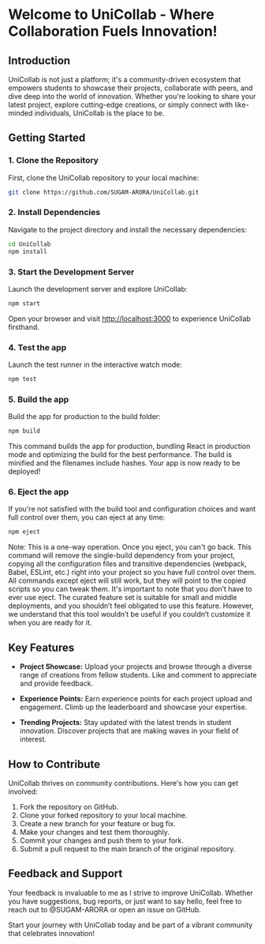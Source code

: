 # Welcome to UniCollab - Where Collaboration Fuels Innovation!

## Introduction

UniCollab is not just a platform; it's a community-driven ecosystem that empowers students to showcase their projects, collaborate with peers, and dive deep into the world of innovation. Whether you're looking to share your latest project, explore cutting-edge creations, or simply connect with like-minded individuals, UniCollab is the place to be.

## Getting Started

### 1. Clone the Repository

First, clone the UniCollab repository to your local machine:

```bash
git clone https://github.com/SUGAM-ARORA/UniCollab.git
```

### 2. Install Dependencies

Navigate to the project directory and install the necessary dependencies:

```bash
cd UniCollab
npm install
```

### 3. Start the Development Server

Launch the development server and explore UniCollab:

```bash
npm start
```

Open your browser and visit [http://localhost:3000](http://localhost:3000) to experience UniCollab firsthand.

### 4. Test the app 

Launch the test runner in the interactive watch mode:

```bash
npm test
```

### 5. Build the app 

Build the app for production to the build folder:

```bash
npm build
```

This command builds the app for production, bundling React in production mode and optimizing the build for the best performance. The build is minified and the filenames include hashes. Your app is now ready to be deployed!

### 6. Eject the app

If you're not satisfied with the build tool and configuration choices and want full control over them, you can eject at any time:

```bash
npm eject
```

Note: This is a one-way operation. Once you eject, you can't go back. This command will remove the single-build dependency from your project, copying all the configuration files and transitive dependencies (webpack, Babel, ESLint, etc.) right into your project so you have full control over them. All commands except eject will still work, but they will point to the copied scripts so you can tweak them. It's important to note that you don’t have to ever use eject. The curated feature set is suitable for small and middle deployments, and you shouldn’t feel obligated to use this feature. However, we understand that this tool wouldn’t be useful if you couldn’t customize it when you are ready for it.

## Key Features

- **Project Showcase:** Upload your projects and browse through a diverse range of creations from fellow students. Like and comment to appreciate and provide feedback.

- **Experience Points:** Earn experience points for each project upload and engagement. Climb up the leaderboard and showcase your expertise.

- **Trending Projects:** Stay updated with the latest trends in student innovation. Discover projects that are making waves in your field of interest.

## How to Contribute

UniCollab thrives on community contributions. Here's how you can get involved:

1. Fork the repository on GitHub.
2. Clone your forked repository to your local machine.
3. Create a new branch for your feature or bug fix.
4. Make your changes and test them thoroughly.
5. Commit your changes and push them to your fork.
6. Submit a pull request to the main branch of the original repository.

## Feedback and Support

Your feedback is invaluable to me as I strive to improve UniCollab. Whether you have suggestions, bug reports, or just want to say hello, feel free to reach out to @SUGAM-ARORA or open an issue on GitHub.

Start your journey with UniCollab today and be part of a vibrant community that celebrates innovation!